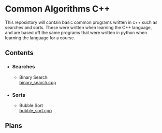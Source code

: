 # __Common Algorithms C++__

This reposistory will contain basic common programs written in c++ such as searches and sorts. These were written when learning the C++ language, and are based off the same programs that were written in python when learning the language for a course.

## Contents
* ### Searches
  * Binary Search  
    [binary_search.cpp]()
* ### Sorts
  * Bubble Sort  
    [bubble_sort.cpp]()
  
## Plans
